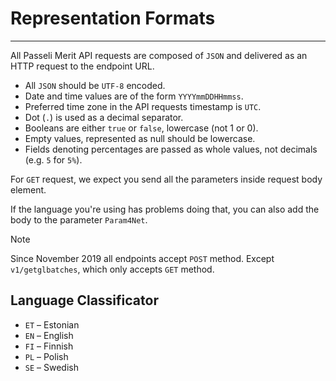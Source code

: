 # Representation Formats
---
All Passeli Merit API requests are composed of `JSON` and delivered as an HTTP request to the endpoint URL.

  - All `JSON` should be `UTF-8` encoded.
  - Date and time values are of the form `YYYYmmDDHHmmss`.
  - Preferred time zone in the API requests timestamp is `UTC`.
  - Dot (`.`) is used as a decimal separator.
  - Booleans are either `true` or `false`, lowercase (not 1 or 0).
  - Empty values, represented as null should be lowercase.
  - Fields denoting percentages are passed as whole values, not decimals (e.g. `5` for `5%`).

For `GET` request, we expect you send all the parameters inside request body element. 

If the language you're using has problems doing that, you can also add the body to the parameter `Param4Net`.

> [!NOTE]
> Since November 2019 all endpoints accept `POST` method. Except `v1/getglbatches`, which only accepts `GET` method.

## Language Classificator

  - `ET` – Estonian
  - `EN` – English
  - `FI` – Finnish
  - `PL` – Polish
  - `SE` – Swedish
